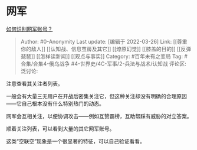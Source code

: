 # 网军
[如何识别网军账号？](https://zhuanlan.zhihu.com/p/487920620)

> Author: #0-Anonymity
> Last update: [编辑于 2022-03-26]
> Link: [[尊重你的敌人]] [[认知战、信息茧房及其它]] [[燎原幻觉]] [[膝盖的目的]] [[反弹琵琶]] [[怎样读新闻]] [[观点与事实]]
> Category: #百年未有之变局
> Tag: #合集/合集4-俄乌战争 #4-世界史/4C-军事/2-兵法与战术/认知战
> 评论区:
> 泛讨论:

注意查看其关注者列表。

一般会有大量三无用户在开战后密集关注它，但这种关注却没有明确的合理原因——它自己根本没有什么特别热门的动态。

网军会互相关注，以便协调攻击——例如互赞霸榜，互助帮踩有威胁的对立答案。

顺着关注列表，可以看到大量的其它网军账号。

这类“空联空”现象是一个很显著的特征，可以自己验证看看。
